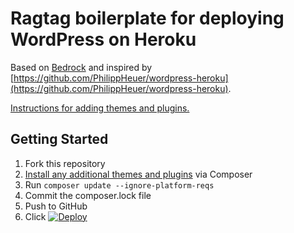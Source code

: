 # Ragtag boilerplate for deploying WordPress on Heroku

Based on [Bedrock](https://roots.io/bedrock/) and inspired by [https://github.com/PhilippHeuer/wordpress-heroku](https://github.com/PhilippHeuer/wordpress-heroku).

[Instructions for adding themes and plugins.](https://roots.io/bedrock/docs/composer/#plugins)

## Getting Started

1.  Fork this repository
2.  [Install any additional themes and plugins](https://roots.io/bedrock/docs/composer/#plugins) via Composer
3.  Run `composer update --ignore-platform-reqs`
4.  Commit the composer.lock file
5.  Push to GitHub
6.  Click [![Deploy](https://www.herokucdn.com/deploy/button.svg)](https://heroku.com/deploy)
